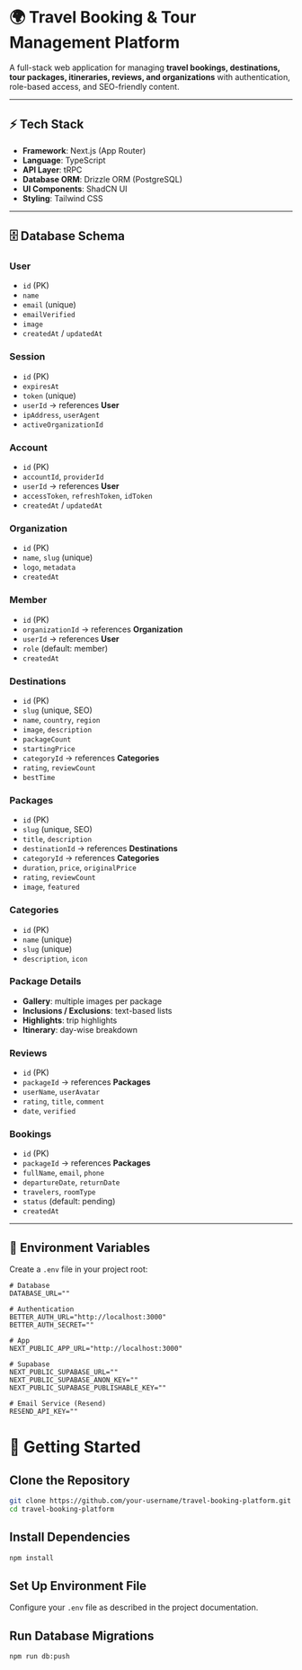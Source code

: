 # 🌍 Travel Booking & Tour Management Platform

A full-stack web application for managing **travel bookings, destinations, tour packages, itineraries, reviews, and organizations** with authentication, role-based access, and SEO-friendly content.

---

## ⚡ Tech Stack

- **Framework**: Next.js (App Router)  
- **Language**: TypeScript  
- **API Layer**: tRPC  
- **Database ORM**: Drizzle ORM (PostgreSQL)  
- **UI Components**: ShadCN UI  
- **Styling**: Tailwind CSS  

---

## 🗄️ Database Schema

### **User**
- `id` (PK)  
- `name`  
- `email` (unique)  
- `emailVerified`  
- `image`  
- `createdAt` / `updatedAt`  

### **Session**
- `id` (PK)  
- `expiresAt`  
- `token` (unique)  
- `userId` → references **User**  
- `ipAddress`, `userAgent`  
- `activeOrganizationId`  

### **Account**
- `id` (PK)  
- `accountId`, `providerId`  
- `userId` → references **User**  
- `accessToken`, `refreshToken`, `idToken`  
- `createdAt` / `updatedAt`  

### **Organization**
- `id` (PK)  
- `name`, `slug` (unique)  
- `logo`, `metadata`  
- `createdAt`  

### **Member**
- `id` (PK)  
- `organizationId` → references **Organization**  
- `userId` → references **User**  
- `role` (default: member)  
- `createdAt`  

### **Destinations**
- `id` (PK)  
- `slug` (unique, SEO)  
- `name`, `country`, `region`  
- `image`, `description`  
- `packageCount`  
- `startingPrice`  
- `categoryId` → references **Categories**  
- `rating`, `reviewCount`  
- `bestTime`  

### **Packages**
- `id` (PK)  
- `slug` (unique, SEO)  
- `title`, `description`  
- `destinationId` → references **Destinations**  
- `categoryId` → references **Categories**  
- `duration`, `price`, `originalPrice`  
- `rating`, `reviewCount`  
- `image`, `featured`  

### **Categories**
- `id` (PK)  
- `name` (unique)  
- `slug` (unique)  
- `description`, `icon`  

### **Package Details**
- **Gallery**: multiple images per package  
- **Inclusions / Exclusions**: text-based lists  
- **Highlights**: trip highlights  
- **Itinerary**: day-wise breakdown  

### **Reviews**
- `id` (PK)  
- `packageId` → references **Packages**  
- `userName`, `userAvatar`  
- `rating`, `title`, `comment`  
- `date`, `verified`  

### **Bookings**
- `id` (PK)  
- `packageId` → references **Packages**  
- `fullName`, `email`, `phone`  
- `departureDate`, `returnDate`  
- `travelers`, `roomType`  
- `status` (default: pending)  
- `createdAt`  

---

## 🔑 Environment Variables

Create a `.env` file in your project root:

```env
# Database
DATABASE_URL=""

# Authentication
BETTER_AUTH_URL="http://localhost:3000"
BETTER_AUTH_SECRET=""

# App
NEXT_PUBLIC_APP_URL="http://localhost:3000"

# Supabase
NEXT_PUBLIC_SUPABASE_URL=""
NEXT_PUBLIC_SUPABASE_ANON_KEY=""
NEXT_PUBLIC_SUPABASE_PUBLISHABLE_KEY=""

# Email Service (Resend)
RESEND_API_KEY=""
```

# 🚀 Getting Started

## Clone the Repository

```bash
git clone https://github.com/your-username/travel-booking-platform.git
cd travel-booking-platform
```

## Install Dependencies

```bash
npm install
```

## Set Up Environment File

Configure your `.env` file as described in the project documentation.

## Run Database Migrations

```bash
npm run db:push
```
